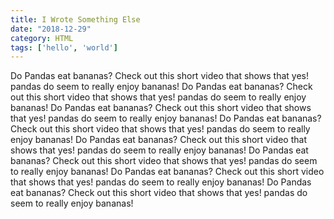```yaml
---
title: I Wrote Something Else
date: "2018-12-29"
category: HTML
tags: ['hello', 'world']
---
```


Do Pandas eat bananas? Check out this short video that shows that yes! pandas do seem to really enjoy bananas!
Do Pandas eat bananas? Check out this short video that shows that yes! pandas do seem to really enjoy bananas!
Do Pandas eat bananas? Check out this short video that shows that yes! pandas do seem to really enjoy bananas!
Do Pandas eat bananas? Check out this short video that shows that yes! pandas do seem to really enjoy bananas!
Do Pandas eat bananas? Check out this short video that shows that yes! pandas do seem to really enjoy bananas!
Do Pandas eat bananas? Check out this short video that shows that yes! pandas do seem to really enjoy bananas!
Do Pandas eat bananas? Check out this short video that shows that yes! pandas do seem to really enjoy bananas!
Do Pandas eat bananas? Check out this short video that shows that yes! pandas do seem to really enjoy bananas!